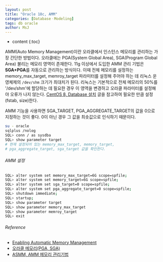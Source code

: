 ```yaml
---
layout: post
title: "Oracle 18c, AMM"
categories: [DatabaseㆍModeling]
tags: db oracle
author: MsJ
---
```


* content
{:toc}

AMM(Auto Memory Management)이란 오라클에서 인스턴스 메모리를 관리하는 가장 간단한 방법이다. 오라클에는 PGA(System Global Area), SGA(Program Global Area) 불리는 메모리 영역이 존재한다. 11g 이상에서 도입한 AMM 관리 기법은 **SGA+PGA**를 자동으로 관리하는 방식이다. 이때 전체 메모리를 설정하는 memory_max_target, memroy_target 파라미터를 설정해 주어야 하는 데 리눅스 운영체제의 `/dev/shm` 크기가 최대치가 된다. 리눅스는 기본적으로 전체 메모리의 50%를 '/dev/shm'에 할당하는 데 필요한 경우 이 영역을 변경하고 오라클 파라미터를 설정해야 오류가 나지 않는다. [CentOS 8, Database 설치](https://msjo.kr/2020/04/05/1/) 글을 참고하여 필요한 만큼 설정(fstab, size)한다.

AMM 기능을 사용하면 SGA_TARGET, PGA_AGGREGATE_TARGET의 값을 0으로 지정하는 것이 좋다. 0이 아닌 경우 그 값을 최솟값으로 인식하기 때문이다.

```bash
su - oracle
sqlplus /nolog
SQL> conn / as sysdba
SQL> show parameter target
# 현재 설정되어 있는 memory_max_target, memory_target, 
# pga_aggregate_target, sga_target 값을 확인한다.
```





###### AMM 설정

```bash
SQL> alter system set memory_max_target=6G scope=spfile;
SQL> alter system set memory_target=6G scope=spfile;
SQL> alter system set sga_target=0 scope=spfile;
SQL> alter system set pga_aggregate_target=0 scope=spfile;
SQL> shutdown immediate;
SQL> startup;
SQL> show parameter target
SQL> show parameter memory_max_target
SQL> show parameter memroy_target
SQL> exit
```

###### Reference

* [Enabling Automatic Memory Management](https://docs.oracle.com/en/database/oracle/oracle-database/18/admin/managing-memory.html#GUID-0F348EAB-9970-4207-8EF3-0F58B64E959A)
* [오라클 메모리(PGA, SGA)](https://1duffy.tistory.com/18)
* [ASMM, AMM 메모리 관리기법](http://haisins.epac.to/wordpress/?p=354)
